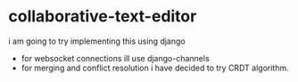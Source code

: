 # collaborative-text-editor

i am going to try implementing this using django
- for websocket connections ill use django-channels
- for merging and conflict resolution i have decided to try CRDT algorithm.

